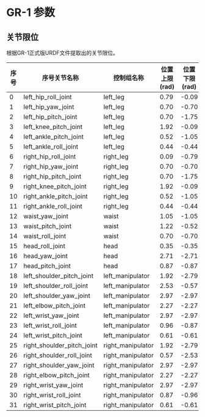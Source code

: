 # GR-1 参数

## 关节限位

根据GR-1正式版URDF文件提取出的关节限位。

| 序号 | 序号关节名称                 | 控制组名称        | 位置上限 (rad) | 位置下限 (rad) | 速度上限 (rad/s) | 扭矩上线 (Nm) |
|-------|----------------------------|-------------------|-------------------|-------------------|------------------------|-------------------|
| 0     | left_hip_roll_joint        | left_leg          | 0.79              | -0.09             | 7.64                   | 84.18             |
| 1     | left_hip_yaw_joint         | left_leg          | 0.70              | -0.70             | 9.80                   | 65.00             |
| 2     | left_hip_pitch_joint       | left_leg          | 0.70              | -1.75             | 18.54                  | 135.00            |
| 3     | left_knee_pitch_joint      | left_leg          | 1.92              | -0.09             | 18.53                  | 135.00            |
| 4     | left_ankle_pitch_joint     | left_leg          | 0.52              | -1.05             | 10.26                  | 41.67             |
| 5     | left_ankle_roll_joint      | left_leg          | 0.44              | -0.44             | 10.26                  | 41.67             |
| 6     | right_hip_roll_joint       | right_leg         | 0.09              | -0.79             | 7.64                   | 84.18             |
| 7     | right_hip_yaw_joint        | right_leg         | 0.70              | -0.70             | 9.80                   | 65.00             |
| 8     | right_hip_pitch_joint      | right_leg         | 0.70              | -1.75             | 18.54                  | 135.00            |
| 9     | right_knee_pitch_joint     | right_leg         | 1.92              | -0.09             | 18.54                  | 135.00            |
| 10    | right_ankle_pitch_joint    | right_leg         | 0.52              | -1.05             | 10.26                  | 41.67             |
| 11    | right_ankle_roll_joint     | right_leg         | 0.44              | -0.44             | 10.26                  | 41.67             |
| 12    | waist_yaw_joint            | waist             | 1.05              | -1.05             | 9.80                   | 65.00             |
| 13    | waist_pitch_joint          | waist             | 1.22              | -0.52             | 9.80                   | 65.00             |
| 14    | waist_roll_joint           | waist             | 0.70              | -0.70             | 9.80                   | 65.00             |
| 15    | head_roll_joint            | head              | 0.35              | -0.35             | 15.08                  | 5.25              |
| 16    | head_yaw_joint             | head              | 2.71              | -2.71             | 15.08                  | 5.25              |
| 17    | head_pitch_joint           | head              | 0.87              | -0.87             | 15.08                  | 5.25              |
| 18    | left_shoulder_pitch_joint  | left_manipulator  | 1.92              | -2.79             | 6.28                   | 38.46             |
| 19    | left_shoulder_roll_joint   | left_manipulator  | 2.53              | -0.57             | 6.28                   | 38.46             |
| 20    | left_shoulder_yaw_joint    | left_manipulator  | 2.97              | -2.97             | 5.24                   | 30.30             |
| 21    | left_elbow_pitch_joint     | left_manipulator  | 2.27              | -2.27             | 5.24                   | 30.30             |
| 22    | left_wrist_yaw_joint       | left_manipulator  | 2.97              | -2.97             | 16.55                  | 13.17             |
| 23    | left_wrist_roll_joint      | left_manipulator  | 0.96              | -0.87             | 15.08                  | 5.25              |
| 24    | left_wrist_pitch_joint     | left_manipulator  | 0.61              | -0.61             | 15.08                  | 5.25              |
| 25    | right_shoulder_pitch_joint | right_manipulator | 1.92              | -2.79             | 6.28                   | 38.46             |
| 26    | right_shoulder_roll_joint  | right_manipulator | 0.57              | -2.53             | 6.28                   | 38.46             |
| 27    | right_shoulder_yaw_joint   | right_manipulator | 2.97              | -2.97             | 5.24                   | 30.30             |
| 28    | right_elbow_pitch_joint    | right_manipulator | 2.27              | -2.27             | 5.24                   | 30.30             |
| 29    | right_wrist_yaw_joint      | right_manipulator | 2.97              | -2.97             | 16.55                  | 13.17             |
| 30    | right_wrist_roll_joint     | right_manipulator | 0.87              | -0.96             | 15.08                  | 5.25              |
| 31    | right_wrist_pitch_joint    | right_manipulator | 0.61              | -0.61             | 15.08                  | 5.25              |
